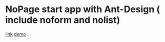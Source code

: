 # NoPage start app with Ant-Design ( include noform and nolist)

[link](https://alibaba.github.io/nopage/)
[demo](https://quirkyshop.github.io/noform-start-app)
